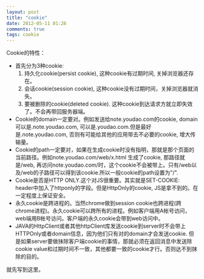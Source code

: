 ```yaml
---
layout: post
title: "cookie"
date: 2012-05-11 01:26
comments: true
tags: cookie 
---
```

Cookie的特性：        

 * 首先分为3种cookie:       
    1. 持久化cookie(persist cookie), 这种cookie有过期时间, 关掉浏览器还存在。   
    2. 会话cookie(session cookie), 这种cookie没有过期时间，关掉浏览器就消失。  
    3. 要被删除的cookie(deleted cookie). 这种cookie到达请求方就立即失效了。不会再带回服务器端。       
 * Cookie的domain一定要对。例如发送给note.youdao.com的cookie, domain可以是.note.youdao.com, 可以是.youdao.com.但是最好是.note.youdao.com, 否则有可能给其他的应用带去不必要的cookie, 增大传输量。    
 * Cookie的path一定要对，如果在生成cookie时没有指明，那就是那个页面的当前路径。例如note.youdao.com/web/x.html 生成了cookie, 那路径就是/web, 再访问note.youdao.com/时，这个cookie不会被带上。只有/web以及/web的子路径可以得到该cookie.所以一般cookie的path设置为"/".    
 * Cookie是否是HTTP ONLY.这个对JS很重要。其实就是SET-COOKIE: header中加入了httponly的字段。但是HttpOnly的cookie, JS是拿不到的。在一定程度上保证安全。
 * 永久cookie是跨进程的。当然chrome做到session cookie也跨进程(跨chrome进程)。永久cookie可以跨所有的进程。例如客户端用A帐号访问，web端用B帐号访问。客户端的永久cookie会带到web访问中。     
 * JAVA的HttpClient或者其他httpClient库发送cookie到server时不会带上HTTPOnly或者domain信息，因为他们只有对的domain才会发送cookie. 但是如果server要做抹除客户端cookie的事情，那就必须在返回消息中发送除cookie value和过期时间不一致，其他都要一致的cookie才行。否则达不到抹除的目的。    

 就先写到这里。
